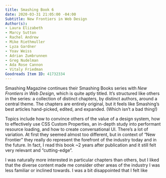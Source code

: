 ```yaml
---
title: Smashing Book 6
date: 2020-03-31 21:05:00 -04:00
Subtitle: New Frontiers in Web Design
Author(s):
- Laura Elizabeth
- Marcy Sutton
- Rachel Andrew
- Mike Riethmuller
- Lyza Gardner
- Yoav Weiss
- Adrian Zumbrunnen
- Greg Nudelman
- Ada Rose Cannon
- Vitaly Friedman
Goodreads Item ID: 41732334
---
```


Smashing Magazine continues their Smashing Books series with *New Frontiers in Web Design*, which is quite aptly titled. It’s structured like others in the series: a collection of distinct chapters, by distinct authors, around a central theme. The chapters are entirely original, but it feels like Smashing’s best articles hand-picked, edited, and expanded. (Which isn’t a bad thing!)

Topics include how to convince others of the value of a design system, how to effectively use CSS Custom Properties, an in-depth study into performant resource loading, and how to create conversational UI. There’s a lot of variation. At first they seemed almost too different, but in context of “New Frontier” they really do represent the forefront of the industry today and in the future. In fact, I read this book \~2 years after publication and it still felt very relevant and “cutting-edge”.

I was naturally more interested in particular chapters than others, but I liked that the diverse content made me consider other areas of the industry I was less familiar or inclined towards. I was a bit disappointed that I felt like 